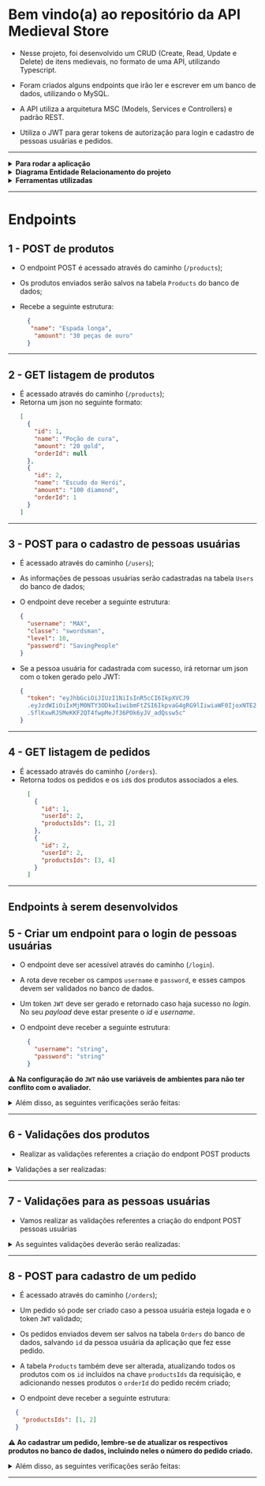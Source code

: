 # Bem vindo(a) ao repositório da API Medieval Store
<div>

- Nesse projeto, foi desenvolvido um CRUD (Create, Read, Update e Delete) de itens medievais, no formato de uma API, utilizando Typescript.

- Foram criados alguns endpoints que irão ler e escrever em um banco de dados, utilizando o MySQL.

- A API utiliza a arquitetura MSC (Models, Services e Controllers) e padrão REST.

- Utiliza o JWT para gerar tokens de autorização para login e cadastro de pessoas usuárias e pedidos.

</div>

---

<details>
  <summary><strong>Para rodar a aplicação</strong></summary><br />

  1. Clone o repositório

  - `git clone git@github.com:AnaMariaTozi/medieval-store.git`.

  - Entre na pasta do repositório que você acabou de clonar:
    - `cd medieval-store`

  2. Instale as dependências

  - `npm install`

</details>

<details>
  <summary><strong>Diagrama Entidade Relacionamento do projeto</strong></summary><br />

  O banco de dados do projeto segue a estrutura abaixo:

  <img src="images/diagram-der.png" width="200px" >
</details>
<details>
  <summary><strong>Ferramentas utilizadas</strong></summary><br />

<a href='http://expressjs.com/pt-br/'><img alt="Express" src="https://img.shields.io/badge/Express.js-000000?style=for-the-badge&logo=express&logoColor=white" /></a>
<a href='http://expressjs.com/pt-br/'><img alt="JWT" src="https://img.shields.io/badge/JWT-000000?style=for-the-badge&logo=JSON%20web%20tokens&logoColor=white" /></a>
<img src="https://img.shields.io/badge/Node.js-43853D?style=for-the-badge&logo=node.js&logoColor=white" />
<img src="https://img.shields.io/badge/MySQL-00000F?style=for-the-badge&logo=mysql&logoColor=white" />
<img src="https://img.shields.io/badge/TypeScript-007ACC?style=for-the-badge&logo=typescript&logoColor=white" />
</details>

---

# Endpoints

## 1 - POST de produtos

- O endpoint POST é acessado através do caminho (`/products`);

- Os produtos enviados serão salvos na tabela `Products` do banco de dados;

- Recebe a seguinte estrutura:
    ```json
      {
       "name": "Espada longa",
        "amount": "30 peças de ouro"
      }
    ```

---

## 2 - GET listagem de produtos

- É acessado através do caminho (`/products`);
- Retorna um json no seguinte formato:
    ```json
    [
      {
        "id": 1,
        "name": "Poção de cura",
        "amount": "20 gold",
        "orderId": null
      },
      {
        "id": 2,
        "name": "Escudo do Herói",
        "amount": "100 diamond",
        "orderId": 1
      }
    ]
    ```

---

## 3 - POST para o cadastro de pessoas usuárias

- É acessado através do caminho (`/users`);

- As informações de pessoas usuárias serão cadastradas na tabela `Users` do banco de dados;

- O endpoint deve receber a seguinte estrutura:
    ```json
    { 
      "username": "MAX",
      "classe": "swordsman",
      "level": 10,
      "password": "SavingPeople"
    }
    ```
- Se a pessoa usuária for cadastrada com sucesso, irá retornar um json com o token gerado pelo JWT:
    ```json
    {
      "token": "eyJhbGciOiJIUzI1NiIsInR5cCI6IkpXVCJ9
      .eyJzdWIiOiIxMjM0NTY3ODkwIiwibmFtZSI6IkpvaG4gRG9lIiwiaWF0IjoxNTE2MjM5MDIyfQ
      .SflKxwRJSMeKKF2QT4fwpMeJf36POk6yJV_adQssw5c"
    }
    ```

---

## 4 - GET listagem de pedidos

- É acessado através do caminho (`/orders`).
- Retorna todos os pedidos e os `id`s dos produtos associados a eles.
    ```json
      [
        {
          "id": 1,
          "userId": 2,
          "productsIds": [1, 2]
        },
        {
          "id": 2,
          "userId": 2,
          "productsIds": [3, 4]
        }
      ]
    ```

---

## Endpoints à serem desenvolvidos

## 5 - Criar um endpoint para o login de pessoas usuárias

- O endpoint deve ser acessível através do caminho (`/login`).

- A rota deve receber os campos `username` e `password`, e esses campos devem ser validados no banco de dados.

- Um token `JWT` deve ser gerado e retornado caso haja sucesso no _login_. No seu _payload_ deve estar presente o _id_ e _username_.

- O endpoint deve receber a seguinte estrutura:
    ```json
      {
        "username": "string",
        "password": "string"
      }
    ```

**⚠️ Na configuração do `JWT` não use variáveis de ambientes para não ter conflito com o avaliador.**

<details close>
 <summary>Além disso, as seguintes verificações serão feitas:</summary>

  <br>

  > 👉 Para caso haja problemas no login
  - **[Será validado que o campo "username" é enviado]**
    - Se o _login_ não tiver o campo "username", o resultado retornado deverá ser um _status http_ `400` e
    ```json
      { "message": "\"username\" is required" }
    ```

  - **[Será validado que o campo "password" é enviado]**
    - Se o _login_ não tiver o campo "password", o resultado retornado deverá ser um _status http_ `400`
    ```json
      { "message": "\"password\" is required" }
    ```

  - **[Será validado que não é possível fazer login com um username inválido]**
    - Se o _login_ tiver o username inválido, o resultado retornado deverá ser um _status http_ `401` e
    ```json
      { "message": "Username or password invalid" }
    ```

  - **[Será validado que não é possível fazer login com uma senha inválida]**
    - Se o login tiver a senha inválida, o resultado retornado deverá ser um _status http_ `401` e
    ```json
      { "message": "Username or password invalid" }
    ```

  <br>

  > 👉 Para caso os dados sejam enviados corretamente
  - **[Será validado que é possível fazer login com sucesso]**
    - Se o login foi feito com sucesso, o resultado deverá ser um _status http_ `200` e deverá retornar um _token_:
    ```json
    {
      "token": "eyJhbGciOiJIUzI1NiIsInR5cCI6IkpXVCJ9.eyJzdWIiOiIxMjM0NTY3ODkwIiwibmFtZSI6IkpvaG4gRG9lIiwiaWF0IjoxNTE2MjM5MDIyfQ.SflKxwRJSMeKKF2QT4fwpMeJf36POk6yJV_adQssw5c"
    }
    ```
</details>

---

## 6 - Validações dos produtos

- Realizar as validações referentes a criação do endpont POST products

<details close>

  <summary>Validações a ser realizadas:</summary>

  <br>

  > 👉 Para name
  - **[Será validado que o campo "name" é obrigatório]**
    - Se o campo "name" não for informado, o resultado retornado deverá ser um  _status http_ `400` e
    ```json
      { "message": "\"name\" is required" }
    ```

  - **[Será validado que o campo "name" tem o tipo string]**
    - Se o campo "name" não for do tipo `string`, o resultado retornado deverá ser um _status http_ `422` e
    ```json
      { "message": "\"name\" must be a string" }
    ```

  - **[Será validado que o campo "name" é uma string com mais de 2 caracteres]**
    - Se o campo "name" não for uma string com mais de 2 caracteres, o resultado retornado deverá ser um _status http_ `422` e
    ```json
      { "message": "\"name\" length must be at least 3 characters long" }
    ```

  <br>

  > 👉 Para amount
  - **[Será validado que o campo "amount" é obrigatório]**
    - Se o campo "amount" não for informado, o resultado retornado deverá ser um _status http_ `400` e
    ```json
      { "message": "\"amount\" is required" }
    ```

  - **[Será validado que o campo "amount" tem o tipo string]**
    - Se o campo "amount" não for do tipo `string`, o resultado retornado deverá ser um _status http_ `422` e
    ```json
      { "message": "\"amount\" must be a string" }
    ```

  - **[Será validado que o campo "amount" é uma string com mais de 2 caracteres]**
    - Se o campo "amount" não for uma string com mais de 2 caracteres, o resultado retornado deverá ser um _status http_ `422` e
    ```json
      { "message": "\"amount\" length must be at least 3 characters long" }
    ```

  <br>

</details>


---

## 7 - Validações para as pessoas usuárias

- Vamos realizar as validações referentes a criação do endpont POST pessoas usuárias

<details close>
  <summary>As seguintes validações deverão serão realizadas:</summary>

  <br>

  > 👉 Para username
  - **[Será validado que o campo "username" é obrigatório]**
    - Se a requisição não tiver o campo "username", o resultado retornado deverá ser um _status http_ `400` e
    ```json
      { "message": "\"username\" is required" }
    ```

  - **[Será validado que o campo "username" tem o tipo string]**
    - Se o campo "username" não for do tipo `string`, o resultado retornado deverá ser um _status http_ `422` e
    ```json
      { "message": "\"username\" must be a string" }
    ```

  - **[Será validado que o campo "username" é uma string com mais de 2 caracteres]**
    - Se o campo "username" não for do tipo `string` com mais de 2 caracteres, o resultado retornado deverá ser um _status http_ `422` e
    ```json
      { "message": "\"username\" length must be at least 3 characters long" }
    ```

  <br>

  > 👉 Para classe
  - **[Será validado que o campo "classe" é obrigatório]**
    - Se a requisição não tiver o campo "classe", o resultado retornado deverá ser um _status http_ `400` e
    ```json
      { "message": "\"classe\" is required" }
    ```

  - **[Será validado que o campo "classe" tem o tipo string]**
    - Se o campo "classe" não for do tipo `string`, o resultado retornado deverá ser um _status http_ `422` e
    ```json
      { "message": "\"classe\" must be a string" }
    ```

  - **[Será validado que o campo "classe" é uma string com mais de 2 caracteres]**
    - Se o campo "classe" não for do tipo `string` com mais de 2 caracteres, o resultado retornado deverá ser um _status http_ `422` e
    ```json
      { "message": "\"classe\" length must be at least 3 characters long" }
    ```

  <br>

  > 👉 Para level
  - **[Será validado que o campo "level" é obrigatório]**
    - Se a pessoa usuária não tiver o campo "level", o resultado retornado deverá ser um _status http_ `400` e
    ```json
      { "message": "\"level\" is required" }
    ```

  - **[Será validado que o campo "level" tem o tipo number]**
    - Se o campo "level" não for do tipo `number`, o resultado retornado deverá ser um _status http_ `422` e
    ```json
      { "message": "\"level\" must be a number" }
    ```

  - **[Será validado que o campo "level" deve ser um número maior que 0]**
    - Se o campo "level" não for do tipo `number` maior que 0, o resultado retornado deverá ser um _status http_ `422` e
    ```json
      { "message": "\"level\" must be greater than or equal to 1" }
    ```

  <br>

  > 👉 Para password
  - **[Será validado que o campo "password" é obrigatório]**
    - Se a requisição não tiver o campo "password", o resultado retornado deverá ser um _status http_ `400` e
    ```json
      { "message": "\"password\" is required" }
    ```

  - **[Será validado que o campo "password" tem o tipo string]**
    - Se o campo "password" não for do tipo `string`, o resultado retornado deverá ser um _status http_ `422` e
    ```json
      { "message": "\"password\" must be a string" }
    ```

  - **[Será validado que o campo "password" é uma string com 8 ou mais caracteres]**
    - Se o campo "password" não for do tipo `string` com mais de 8 caracteres, o resultado retornado deverá ser um _status http_ `422` e
    ```json
      { "message": "\"password\" length must be at least 8 characters long" }
    ```

  <br>

</details>

---

## 8 - POST para cadastro de um pedido

- É acessado através do caminho (`/orders`);

- Um pedido só pode ser criado caso a pessoa usuária esteja logada e o token `JWT` validado;

- Os pedidos enviados devem ser salvos na tabela `Orders` do banco de dados, salvando `id` da pessoa usuária da aplicação que fez esse pedido. 

- A tabela `Products` também deve ser alterada, atualizando todos os produtos com os `id` incluídos na chave `productsIds` da requisição, e adicionando nesses produtos o `orderId` do pedido recém criado;

- O endpoint deve receber a seguinte estrutura:
```json
  {
    "productsIds": [1, 2]
  }
```

**⚠️ Ao cadastrar um pedido, lembre-se de atualizar os respectivos produtos no banco de dados, incluindo neles o número do pedido criado.**

<details close>
  <summary>Além disso, as seguintes verificações serão feitas:</summary>

  <br>

  > 👉 Para token
  - **[Será validado que não é possível cadastrar pedidos sem token]**
    - Se o token não for informado, o resultado retornado deverá ser um _status http_ `401` e
    ```json
      { "message": "Token not found" }
    ```

  - **[Será validado que não é possível cadastrar um pedido com token inválido]**
    - Se o token informado não for válido, o resultado retornado deverá ser um _status http_ `401` e
    ```json
      { "message": "Invalid token" }
    ```

  <br>

  > 👉 Para products
  - **[Será validado que o campo "productsIds" é obrigatório]**
    - Se o corpo da requisição não possuir o campo "productsIds", o resultado retornado deverá ser um _status http_ `400` e
    ```json
      { "message": "\"productsIds\" is required" }
    ```

  - **[Será validado que não é possível criar um pedido com o campo "productsIds" não sendo um array]**
    - Se o valor do campo "productsIds" não for um array, o resultado retornado deverá ser um _status http_ `422` e
    ```json
      { "message": "\"productsIds\" must be an array" }
    ```

  - **[Será validado que não é possível cadastrar um pedido se o campo "productsIds" for um array vazio]**
    - Se o campo "productsIds" possuir um array vazio, o resultado retornado deverá ser um _status http_ `422` e
    ```json
      { "message": "\"productsIds\" must include only numbers" }
    ```

  <br>

  > 👉 Para caso os dados sejam enviados corretamente
  - **[Será validado que é possível criar um pedido com sucesso com 1 item]**
    - O resultado retornado para cadastrar um pedido com sucesso deverá ser conforme exibido abaixo, com um _status http_ `201`:
    ```json
      {
        "userId": 1,
        "productsIds": [1],
      }
    ```

  - **[Será validado que é possível criar um pedido com sucesso com vários itens]**
    - O resultado retornado para cadastrar um pedido com sucesso deverá ser conforme exibido abaixo, com um _status http_ `201`:
    ```json
      {
        "userId": 1,
        "productsIds": [1, 2]
      }
    ```
</details>

---
